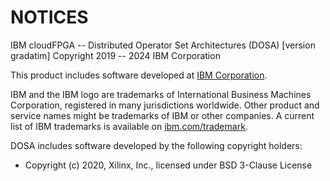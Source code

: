 NOTICES
============

IBM cloudFPGA -- Distributed Operator Set Architectures (DOSA) [version gradatim]
Copyright 2019 -- 2024 IBM Corporation

This product includes software developed at [IBM Corporation](http://www.ibm.com/).

IBM and the IBM logo are trademarks of International Business Machines
Corporation, registered in many jurisdictions worldwide. Other product and
service names might be trademarks of IBM or other companies. A current list
of IBM trademarks is available on [ibm.com/trademark](http://ibm.com/trademark).

DOSA includes software developed by the following copyright holders:
- Copyright (c) 2020, Xilinx, Inc., licensed under BSD 3-Clause License


